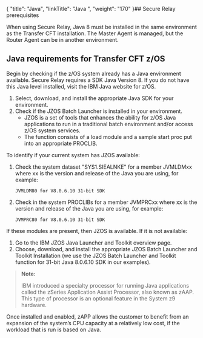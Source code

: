 {
    "title": "Java",
    "linkTitle": "Java  ",
    "weight": "170"
}## <span class="mc-variable suite_variables.SecureRelayName variable">Secure Relay</span> prerequisites

When using Secure Relay, Java 8 must be installed in the same environment as the Transfer CFT installation. The Master Agent is managed, but the Router Agent can be in another environment.

## Java requirements for Transfer CFT z/OS

Begin by checking if the z/OS system already has a Java environment available. <span class="mc-variable suite_variables.SecureRelayName variable">Secure Relay</span> requires a SDK Java Version 8. If you do not have this Java level installed, visit the IBM Java website for z/OS.

1.  Select, download, and install the appropriate Java SDK for your environment.
2.  Check if the JZOS Batch Launcher is installed in your environment.
    -   JZOS is a set of tools that enhances the ability for z/OS Java applications to run in a traditional batch environment and/or access z/OS system services.
    -   The function consists of a load module and a sample start proc put into an appropriate PROCLIB.

To identify if your current system has JZOS available:

1.  Check the system dataset "SYS1.SIEALNKE" for a member JVMLDMxx where xx is the version and release of the Java you are using, for example:  



        JVMLDM80 for V8.0.6.10 31-bit SDK

2.  Check in the system PROCLIBs for a member JVMPRCxx where xx is the version and release of the Java you are using, for example:  



        JVMPRC80 for V8.0.6.10 31-bit SDK

If these modules are present, then JZOS is available. If it is not available:

1.  Go to the IBM JZOS Java Launcher and Toolkit overview page.
2.  Choose, download, and install the appropriate JZOS Batch Launcher and Toolkit Installation (we use the JZOS Batch Launcher and Toolkit function for 31-bit Java 8.0.6.10 SDK in our examples).

> **Note:**
>
> IBM introduced a specialty processor for running Java applications called the zSeries Application Assist Processor, also known as zAAP. This type of processor is an optional feature in the System z9 hardware.

Once installed and enabled, zAPP allows the customer to benefit from an expansion of the system’s CPU capacity at a relatively low cost, if the workload that is run is based on Java.
